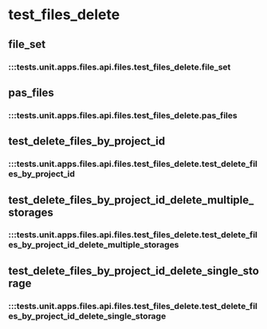 # test_files_delete

## file_set

### :::tests.unit.apps.files.api.files.test_files_delete.file_set

## pas_files

### :::tests.unit.apps.files.api.files.test_files_delete.pas_files

## test_delete_files_by_project_id

### :::tests.unit.apps.files.api.files.test_files_delete.test_delete_files_by_project_id

## test_delete_files_by_project_id_delete_multiple_storages

### :::tests.unit.apps.files.api.files.test_files_delete.test_delete_files_by_project_id_delete_multiple_storages

## test_delete_files_by_project_id_delete_single_storage

### :::tests.unit.apps.files.api.files.test_files_delete.test_delete_files_by_project_id_delete_single_storage

